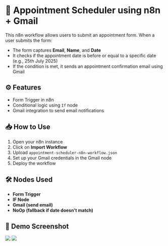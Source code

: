 # 📅 Appointment Scheduler using n8n + Gmail

This n8n workflow allows users to submit an appointment form. When a user submits the form:
- The form captures **Email**, **Name**, and **Date**
- It checks if the appointment date is before or equal to a specific date (e.g., 25th July 2025)
- If the condition is met, it sends an appointment confirmation email using Gmail

## ⚙️ Features
- Form Trigger in n8n
- Conditional logic using `If` node
- Gmail integration to send email notifications

## 📥 How to Use

1. Open your n8n instance
2. Click on **Import Workflow**
3. Upload `appointment-scheduler-n8n-workflow.json`
4. Set up your Gmail credentials in the Gmail node
5. Deploy the workflow

## 🛠️ Nodes Used
- **Form Trigger**
- **IF Node**
- **Gmail (send email)**
- **NoOp (fallback if date doesn't match)**

## 📸 Demo Screenshot
![](./screenshots./emailsample.png ) ![](./emailsample.png)

